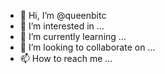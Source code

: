- 👋 Hi, I’m @queenbitc
- 👀 I’m interested in ...
- 🌱 I’m currently learning ...
- 💞️ I’m looking to collaborate on ...
- 📫 How to reach me ...

<!---
queenbitc/queenbitc is a ✨ special ✨ repository because its `README.md` (this file) appears on your GitHub profile.
You can click the Preview link to take a look at your changes.
--->
